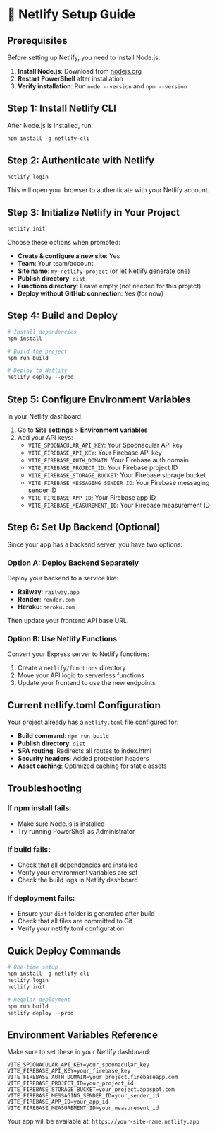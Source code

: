 # 🚀 Netlify Setup Guide

## Prerequisites
Before setting up Netlify, you need to install Node.js:

1. **Install Node.js**: Download from [nodejs.org](https://nodejs.org/)
2. **Restart PowerShell** after installation
3. **Verify installation**: Run `node --version` and `npm --version`

## Step 1: Install Netlify CLI

After Node.js is installed, run:
```powershell
npm install -g netlify-cli
```

## Step 2: Authenticate with Netlify

```powershell
netlify login
```

This will open your browser to authenticate with your Netlify account.

## Step 3: Initialize Netlify in Your Project

```powershell
netlify init
```

Choose these options when prompted:
- **Create & configure a new site**: Yes
- **Team**: Your team/account
- **Site name**: `my-netlify-project` (or let Netlify generate one)
- **Publish directory**: `dist`
- **Functions directory**: Leave empty (not needed for this project)
- **Deploy without GitHub connection**: Yes (for now)

## Step 4: Build and Deploy

```powershell
# Install dependencies
npm install

# Build the project
npm run build

# Deploy to Netlify
netlify deploy --prod
```

## Step 5: Configure Environment Variables

In your Netlify dashboard:
1. Go to **Site settings** > **Environment variables**
2. Add your API keys:
   - `VITE_SPOONACULAR_API_KEY`: Your Spoonacular API key
   - `VITE_FIREBASE_API_KEY`: Your Firebase API key
   - `VITE_FIREBASE_AUTH_DOMAIN`: Your Firebase auth domain
   - `VITE_FIREBASE_PROJECT_ID`: Your Firebase project ID
   - `VITE_FIREBASE_STORAGE_BUCKET`: Your Firebase storage bucket
   - `VITE_FIREBASE_MESSAGING_SENDER_ID`: Your Firebase messaging sender ID
   - `VITE_FIREBASE_APP_ID`: Your Firebase app ID
   - `VITE_FIREBASE_MEASUREMENT_ID`: Your Firebase measurement ID

## Step 6: Set Up Backend (Optional)

Since your app has a backend server, you have two options:

### Option A: Deploy Backend Separately
Deploy your backend to a service like:
- **Railway**: `railway.app`
- **Render**: `render.com`
- **Heroku**: `heroku.com`

Then update your frontend API base URL.

### Option B: Use Netlify Functions
Convert your Express server to Netlify functions:

1. Create a `netlify/functions` directory
2. Move your API logic to serverless functions
3. Update your frontend to use the new endpoints

## Current netlify.toml Configuration

Your project already has a `netlify.toml` file configured for:
- **Build command**: `npm run build`
- **Publish directory**: `dist`
- **SPA routing**: Redirects all routes to index.html
- **Security headers**: Added protection headers
- **Asset caching**: Optimized caching for static assets

## Troubleshooting

### If npm install fails:
- Make sure Node.js is installed
- Try running PowerShell as Administrator

### If build fails:
- Check that all dependencies are installed
- Verify your environment variables are set
- Check the build logs in Netlify dashboard

### If deployment fails:
- Ensure your `dist` folder is generated after build
- Check that all files are committed to Git
- Verify your netlify.toml configuration

## Quick Deploy Commands

```powershell
# One-time setup
npm install -g netlify-cli
netlify login
netlify init

# Regular deployment
npm run build
netlify deploy --prod
```

## Environment Variables Reference

Make sure to set these in your Netlify dashboard:

```env
VITE_SPOONACULAR_API_KEY=your_spoonacular_key
VITE_FIREBASE_API_KEY=your_firebase_key
VITE_FIREBASE_AUTH_DOMAIN=your_project.firebaseapp.com
VITE_FIREBASE_PROJECT_ID=your_project_id
VITE_FIREBASE_STORAGE_BUCKET=your_project.appspot.com
VITE_FIREBASE_MESSAGING_SENDER_ID=your_sender_id
VITE_FIREBASE_APP_ID=your_app_id
VITE_FIREBASE_MEASUREMENT_ID=your_measurement_id
```

Your app will be available at: `https://your-site-name.netlify.app` 